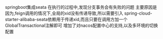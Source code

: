 springboot集成seata
在执行的过程中,发现分支事务会有失败的问题
主要原因是因为,feign调用的情况下,全局的xid没有传递导致,所以需要引入
spring-cloud-starter-alibaba-seata依赖用于传递xid,而且只要在调用方加一个GlobalTransactional注解即可
增加了对nacos配置中心的支持,以及多环境的切换配置
